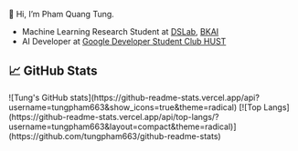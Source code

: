 👋 Hi, I’m Pham Quang Tung.
 - Machine Learning Research Student at [DSLab](http://ds.soict.hust.edu.vn/), [BKAI](https://bkai.ai/)
 - AI Developer at [Google Developer Student Club HUST](https://www.facebook.com/gdsc.hust)

## 📈 GitHub Stats

<div style="display: flex; flex-direction: row;">
 ![Tung's GitHub stats](https://github-readme-stats.vercel.app/api?username=tungpham663&show_icons=true&theme=radical)  
 [![Top Langs](https://github-readme-stats.vercel.app/api/top-langs/?username=tungpham663&layout=compact&theme=radical)](https://github.com/tungpham663/github-readme-stats)
</div>
<!---
tungpham663/tungpham663 is a ✨ special ✨ repository because its `README.md` (this file) appears on your GitHub profile.
You can click the Preview link to take a look at your changes.
--->
